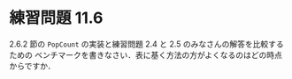 # 練習問題 11.6

2.6.2 節の `PopCount` の実装と練習問題 2.4 と 2.5 のみなさんの解答を比較するための
ベンチマークを書きなさい．表に基く方法の方がよくなるのはどの時点からですか．
